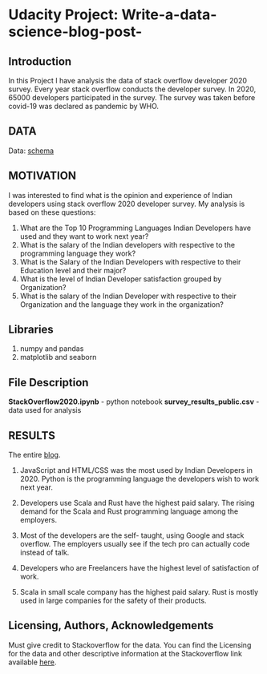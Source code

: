 # Udacity Project: Write-a-data-science-blog-post-
## Introduction
In this Project I have analysis the data of stack overflow developer 2020 survey.
Every year stack overflow conducts the developer survey. In 2020, 65000 developers 
participated in the survey. The survey was taken before covid-19 was declared as
pandemic by WHO.

## DATA
Data: [schema](https://insights.stackoverflow.com/survey)

## MOTIVATION
I was interested to find what is the opinion and experience of Indian developers using stack overflow 2020
developer survey. My analysis is based on these questions:

1. What are the Top 10 Programming Languages Indian Developers have used and they want to work next year?
2. What is the salary of the Indian developers with respective to the programming language they work?
3. What is the Salary of the Indian Developers with respective to their Education level and their major?
4. What is the level of Indian Developer satisfaction grouped by Organization?
5. What is the salary of the Indian Developer with respective to their Organization and the language they work in the organization?

## Libraries
1. numpy and pandas
2. matplotlib and seaborn 

## File Description
**StackOverflow2020.ipynb** - python notebook
**survey_results_public.csv** - data used for analysis

## RESULTS
The entire [blog](https://abhignya.medium.com/indian-developers-in-2020-8b9ad0d7bde9). 

1. JavaScript and HTML/CSS was the most used by Indian Developers in 2020. Python is the programming language the developers wish to work next year.

2. Developers use Scala and Rust have the highest paid salary. The rising demand for the Scala and Rust programming language among the employers. 

3. Most of the developers are the self- taught, using Google and stack overflow. The employers usually see if the tech pro can actually code instead of talk. 

4. Developers who are Freelancers have the highest level of satisfaction of work.

5. Scala in small scale company has the highest paid salary. Rust is mostly used in large companies for the safety of their products.

## Licensing, Authors, Acknowledgements
Must give credit to Stackoverflow for the data. You can find the Licensing for the data and other descriptive
information at the Stackoverflow link available [here](https://insights.stackoverflow.com/survey).
